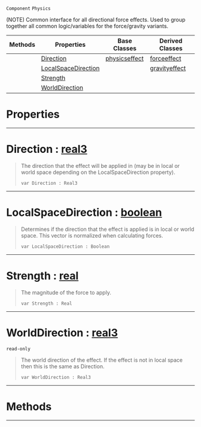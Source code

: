  `Component` `Physics`



(NOTE) Common interface for all directional force effects. Used to group together all common logic/variables for the force/gravity variants.

|Methods|Properties|Base Classes|Derived Classes|
|---|---|---|---|
| |[ Direction](https://github.com/ZilchEngine/ZilchDocs/blob/master/code_reference/class_reference/basicdirectioneffect.md#direction-zilch-engine-do)|[physicseffect](https://github.com/ZilchEngine/ZilchDocs/blob/master/code_reference/class_reference/physicseffect.md)|[forceeffect](https://github.com/ZilchEngine/ZilchDocs/blob/master/code_reference/class_reference/forceeffect.md)|
| |[ LocalSpaceDirection](https://github.com/ZilchEngine/ZilchDocs/blob/master/code_reference/class_reference/basicdirectioneffect.md#localspacedirection-zero)| |[gravityeffect](https://github.com/ZilchEngine/ZilchDocs/blob/master/code_reference/class_reference/gravityeffect.md)|
| |[ Strength](https://github.com/ZilchEngine/ZilchDocs/blob/master/code_reference/class_reference/basicdirectioneffect.md#strength-zilch-engine-doc)| | |
| |[ WorldDirection](https://github.com/ZilchEngine/ZilchDocs/blob/master/code_reference/class_reference/basicdirectioneffect.md#worlddirection-zilch-engi)| | |


 #  Properties


---  
 #  Direction : [real3](https://github.com/ZilchEngine/ZilchDocs/blob/master/code_reference/nada_base_types/real3.md)

> The direction that the effect will be applied in (may be in local or world space depending on the LocalSpaceDirection property).
> ``` lang=cpp, name=Nada
> var Direction : Real3


---  
 #  LocalSpaceDirection : [boolean](https://github.com/ZilchEngine/ZilchDocs/blob/master/code_reference/nada_base_types/boolean.md)

> Determines if the direction that the effect is applied is in local or world space. This vector is normalized when calculating forces.
> ``` lang=cpp, name=Nada
> var LocalSpaceDirection : Boolean


---  
 #  Strength : [real](https://github.com/ZilchEngine/ZilchDocs/blob/master/code_reference/nada_base_types/real.md)

> The magnitude of the force to apply.
> ``` lang=cpp, name=Nada
> var Strength : Real


---  
 #  WorldDirection : [real3](https://github.com/ZilchEngine/ZilchDocs/blob/master/code_reference/nada_base_types/real3.md)

 `read-only`

> The world direction of the effect. If the effect is not in local space then this is the same as Direction.
> ``` lang=cpp, name=Nada
> var WorldDirection : Real3


---  
 #  Methods


---  
 

 
